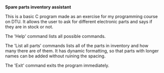 **Spare parts inventory assistant**

This is a basic C program made as an exercise for my programming course on DTU. It allows the user to ask for different electronic parts and says if they are in stock or not.

The 'Help' command lists all possible commands.

The 'List all parts' commands lists all of the parts in inventory and how many there are of them. It has dynamic formatting, so that parts with longer names can be added without ruining the spacing.

The 'Exit' command exits the program immediately.